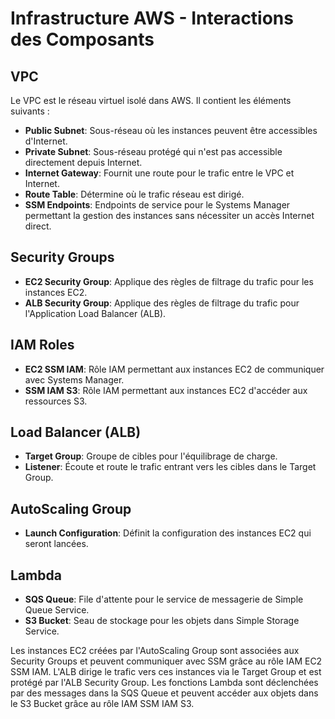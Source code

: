 # Infrastructure AWS - Interactions des Composants

## VPC
Le VPC est le réseau virtuel isolé dans AWS. Il contient les éléments suivants :
- **Public Subnet**: Sous-réseau où les instances peuvent être accessibles d'Internet.
- **Private Subnet**: Sous-réseau protégé qui n'est pas accessible directement depuis Internet.
- **Internet Gateway**: Fournit une route pour le trafic entre le VPC et Internet.
- **Route Table**: Détermine où le trafic réseau est dirigé.
- **SSM Endpoints**: Endpoints de service pour le Systems Manager permettant la gestion des instances sans nécessiter un accès Internet direct.

## Security Groups
- **EC2 Security Group**: Applique des règles de filtrage du trafic pour les instances EC2.
- **ALB Security Group**: Applique des règles de filtrage du trafic pour l'Application Load Balancer (ALB).

## IAM Roles
- **EC2 SSM IAM**: Rôle IAM permettant aux instances EC2 de communiquer avec Systems Manager.
- **SSM IAM S3**: Rôle IAM permettant aux instances EC2 d'accéder aux ressources S3.

## Load Balancer (ALB)
- **Target Group**: Groupe de cibles pour l'équilibrage de charge.
- **Listener**: Écoute et route le trafic entrant vers les cibles dans le Target Group.

## AutoScaling Group
- **Launch Configuration**: Définit la configuration des instances EC2 qui seront lancées.

## Lambda
- **SQS Queue**: File d'attente pour le service de messagerie de Simple Queue Service.
- **S3 Bucket**: Seau de stockage pour les objets dans Simple Storage Service.

Les instances EC2 créées par l'AutoScaling Group sont associées aux Security Groups et peuvent communiquer avec SSM grâce au rôle IAM EC2 SSM IAM. L'ALB dirige le trafic vers ces instances via le Target Group et est protégé par l'ALB Security Group. Les fonctions Lambda sont déclenchées par des messages dans la SQS Queue et peuvent accéder aux objets dans le S3 Bucket grâce au rôle IAM SSM IAM S3.